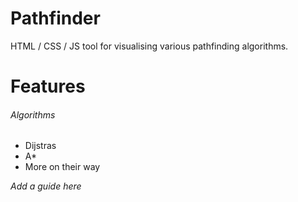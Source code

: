 # Pathfinder
HTML / CSS / JS tool for visualising various pathfinding algorithms.

# Features
###### Algorithms
* Dijstras
* A*
* More on their way


*Add a guide here*
